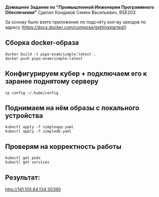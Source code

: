 __Домашнее Задание по "Промышленной Инженерии Программного Обеспечения"__
Сделал Кондаков Семен Васильевич, BSE203.

За основу было взято приложение по подсчёту кол-ву заходов по адресу (https://docs.docker.com/compose/gettingstarted/)

## Сборка docker-образа

```shell
docker build -t pipo-exam/simple:latest .
docker push pipo-exam/simple:latest
```

## Конфигурируем кубер + подключаем его к заранее поднятому серверу

```shell
cp config ~/.kube/config
```

## Поднимаем на нём образы с локального устройства

```shell
kubectl apply -f simpleapp.yaml
kubectl apply -f simpledb.yaml
```

## Проверям на корректность работы

```shell
kubectl get pods
kubectl get services
```

## Результат:
<http://141.105.64.134:30390>
